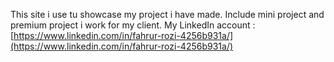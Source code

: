This site i use tu showcase my project i have made. Include mini project and premium project i work for my client.
My LinkedIn account : [https://www.linkedin.com/in/fahrur-rozi-4256b931a/](https://www.linkedin.com/in/fahrur-rozi-4256b931a/)